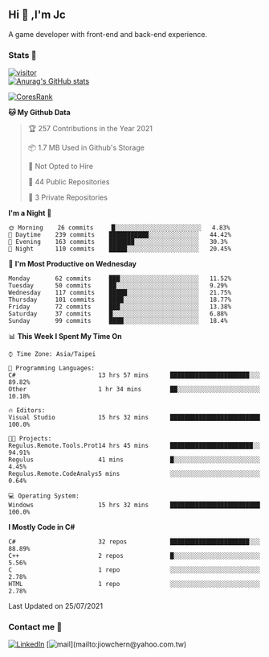 ## Hi 👋 ,I'm Jc  

A game developer with front-end and back-end experience.  

### Stats  📝
[![visitor](https://visitor-badge.glitch.me/badge?page_id=jiowchern.jiowchern&style=flat-square&color=0088cc)](https://visitor-badge.glitch.me/badge?page_id=jiowchern.jiowchern&style=flat-square&color=0088cc)  
[![Anurag's GitHub stats](https://github-readme-stats.vercel.app/api?username=jiowchern&count_private=true&&show_icons=true)](https://github.com/anuraghazra/github-readme-stats)  
<!-- [![trophy](https://github-profile-trophy.vercel.app/?username=jiowchern)](https://github.com/ryo-ma/github-profile-trophy)   -->
[![CoresRank](https://cr-ss-service.azurewebsites.net/api/ScreenShot?widget=summary&username=jiowchern)](https://cr-ss-service.azurewebsites.net/api/ScreenShot?widget=summary&username=jiowchern)


<!--START_SECTION:waka-->
**🐱 My Github Data** 

> 🏆 257 Contributions in the Year 2021
 > 
> 📦 1.7 MB Used in Github's Storage 
 > 
> 🚫 Not Opted to Hire
 > 
> 📜 44 Public Repositories 
 > 
> 🔑 3 Private Repositories  
 > 
**I'm a Night 🦉** 

```text
🌞 Morning    26 commits     █░░░░░░░░░░░░░░░░░░░░░░░░   4.83% 
🌆 Daytime    239 commits    ███████████░░░░░░░░░░░░░░   44.42% 
🌃 Evening    163 commits    ███████░░░░░░░░░░░░░░░░░░   30.3% 
🌙 Night      110 commits    █████░░░░░░░░░░░░░░░░░░░░   20.45%

```
📅 **I'm Most Productive on Wednesday** 

```text
Monday       62 commits     ███░░░░░░░░░░░░░░░░░░░░░░   11.52% 
Tuesday      50 commits     ██░░░░░░░░░░░░░░░░░░░░░░░   9.29% 
Wednesday    117 commits    █████░░░░░░░░░░░░░░░░░░░░   21.75% 
Thursday     101 commits    ████░░░░░░░░░░░░░░░░░░░░░   18.77% 
Friday       72 commits     ███░░░░░░░░░░░░░░░░░░░░░░   13.38% 
Saturday     37 commits     █░░░░░░░░░░░░░░░░░░░░░░░░   6.88% 
Sunday       99 commits     ████░░░░░░░░░░░░░░░░░░░░░   18.4%

```


📊 **This Week I Spent My Time On** 

```text
⌚︎ Time Zone: Asia/Taipei

💬 Programming Languages: 
C#                       13 hrs 57 mins      ██████████████████████░░░   89.82% 
Other                    1 hr 34 mins        ██░░░░░░░░░░░░░░░░░░░░░░░   10.18%

🔥 Editors: 
Visual Studio            15 hrs 32 mins      █████████████████████████   100.0%

🐱‍💻 Projects: 
Regulus.Remote.Tools.Prot14 hrs 45 mins      ███████████████████████░░   94.91% 
Regulus                  41 mins             █░░░░░░░░░░░░░░░░░░░░░░░░   4.45% 
Regulus.Remote.CodeAnalys5 mins              ░░░░░░░░░░░░░░░░░░░░░░░░░   0.64%

💻 Operating System: 
Windows                  15 hrs 32 mins      █████████████████████████   100.0%

```

**I Mostly Code in C#** 

```text
C#                       32 repos            ██████████████████████░░░   88.89% 
C++                      2 repos             █░░░░░░░░░░░░░░░░░░░░░░░░   5.56% 
C                        1 repo              ░░░░░░░░░░░░░░░░░░░░░░░░░   2.78% 
HTML                     1 repo              ░░░░░░░░░░░░░░░░░░░░░░░░░   2.78%

```



 Last Updated on 25/07/2021
<!--END_SECTION:waka-->



### Contact me 💬
[![LinkedIn](https://img.shields.io/badge/-JiowchernChen-0077B5?style==flat-square&logo=LinkedIn&logoColor=white)](https://www.linkedin.com/in/jiowchern-chen-4aaa90b7/) [![mail](https://img.shields.io/badge/-jiowchern%40yahoo.com.tw-blueviolet?style=flat-square&logo=yahoo!)](mailto:jiowchern@yahoo.com.tw)    

<!-- [![Linkedin Badge](https://img.shields.io/badge/-LinkedIn-blue?style=flat-square&logo=Linkedin&logoColor=white&link=https://www.linkedin.com/in/jiowchern-chen-4aaa90b7/)](https://www.linkedin.com/in/jiowchern-chen-4aaa90b7/) -->


<!--
**jiowchern/jiowchern** is a ✨ _special_ ✨ repository because its `README.md` (this file) appears on your GitHub profile.

Here are some ideas to get you started:

- 🔭 I’m currently working on ...
- 🌱 I’m currently learning ...
- 👯 I’m looking to collaborate on ...
- 🤔 I’m looking for help with ...
- 💬 Ask me about ...
- 📫 How to reach me: ...
- 😄 Pronouns: ...
- ⚡ Fun fact: ...
-->
